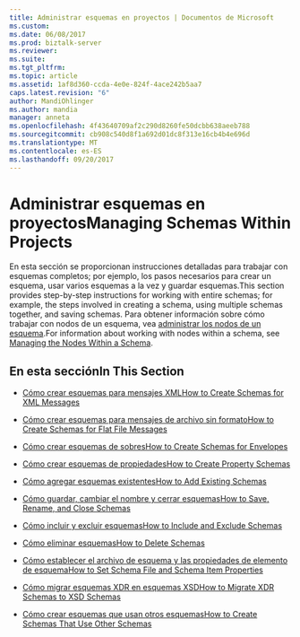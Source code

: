```yaml
---
title: Administrar esquemas en proyectos | Documentos de Microsoft
ms.custom: 
ms.date: 06/08/2017
ms.prod: biztalk-server
ms.reviewer: 
ms.suite: 
ms.tgt_pltfrm: 
ms.topic: article
ms.assetid: 1af8d360-ccda-4e0e-824f-4ace242b5aa7
caps.latest.revision: "6"
author: MandiOhlinger
ms.author: mandia
manager: anneta
ms.openlocfilehash: 4f43640709af2c290d8260fe50dcbb638aeeb788
ms.sourcegitcommit: cb908c540d8f1a692d01dc8f313e16cb4b4e696d
ms.translationtype: MT
ms.contentlocale: es-ES
ms.lasthandoff: 09/20/2017
---
```

# <a name="managing-schemas-within-projects"></a><span data-ttu-id="c3d6d-102">Administrar esquemas en proyectos</span><span class="sxs-lookup"><span data-stu-id="c3d6d-102">Managing Schemas Within Projects</span></span>
<span data-ttu-id="c3d6d-103">En esta sección se proporcionan instrucciones detalladas para trabajar con esquemas completos; por ejemplo, los pasos necesarios para crear un esquema, usar varios esquemas a la vez y guardar esquemas.</span><span class="sxs-lookup"><span data-stu-id="c3d6d-103">This section provides step-by-step instructions for working with entire schemas; for example, the steps involved in creating a schema, using multiple schemas together, and saving schemas.</span></span> <span data-ttu-id="c3d6d-104">Para obtener información sobre cómo trabajar con nodos de un esquema, vea [administrar los nodos de un esquema](../core/managing-the-nodes-within-a-schema.md).</span><span class="sxs-lookup"><span data-stu-id="c3d6d-104">For information about working with nodes within a schema, see [Managing the Nodes Within a Schema](../core/managing-the-nodes-within-a-schema.md).</span></span>  
  
## <a name="in-this-section"></a><span data-ttu-id="c3d6d-105">En esta sección</span><span class="sxs-lookup"><span data-stu-id="c3d6d-105">In This Section</span></span>  
  
-   [<span data-ttu-id="c3d6d-106">Cómo crear esquemas para mensajes XML</span><span class="sxs-lookup"><span data-stu-id="c3d6d-106">How to Create Schemas for XML Messages</span></span>](../core/how-to-create-schemas-for-xml-messages.md)  
  
-   [<span data-ttu-id="c3d6d-107">Cómo crear esquemas para mensajes de archivo sin formato</span><span class="sxs-lookup"><span data-stu-id="c3d6d-107">How to Create Schemas for Flat File Messages</span></span>](../core/how-to-create-schemas-for-flat-file-messages.md)  
  
-   [<span data-ttu-id="c3d6d-108">Cómo crear esquemas de sobres</span><span class="sxs-lookup"><span data-stu-id="c3d6d-108">How to Create Schemas for Envelopes</span></span>](../core/how-to-create-schemas-for-envelopes.md)  
  
-   [<span data-ttu-id="c3d6d-109">Cómo crear esquemas de propiedades</span><span class="sxs-lookup"><span data-stu-id="c3d6d-109">How to Create Property Schemas</span></span>](../core/how-to-create-property-schemas.md)  
  
-   [<span data-ttu-id="c3d6d-110">Cómo agregar esquemas existentes</span><span class="sxs-lookup"><span data-stu-id="c3d6d-110">How to Add Existing Schemas</span></span>](../core/how-to-add-existing-schemas.md)  
  
-   [<span data-ttu-id="c3d6d-111">Cómo guardar, cambiar el nombre y cerrar esquemas</span><span class="sxs-lookup"><span data-stu-id="c3d6d-111">How to Save, Rename, and Close Schemas</span></span>](../core/how-to-save-rename-and-close-schemas.md)  
  
-   [<span data-ttu-id="c3d6d-112">Cómo incluir y excluir esquemas</span><span class="sxs-lookup"><span data-stu-id="c3d6d-112">How to Include and Exclude Schemas</span></span>](../core/how-to-include-and-exclude-schemas.md)  
  
-   [<span data-ttu-id="c3d6d-113">Cómo eliminar esquemas</span><span class="sxs-lookup"><span data-stu-id="c3d6d-113">How to Delete Schemas</span></span>](../core/how-to-delete-schemas.md)  
  
-   [<span data-ttu-id="c3d6d-114">Cómo establecer el archivo de esquema y las propiedades de elemento de esquema</span><span class="sxs-lookup"><span data-stu-id="c3d6d-114">How to Set Schema File and Schema Item Properties</span></span>](../core/how-to-set-schema-file-and-schema-item-properties.md)  
  
-   [<span data-ttu-id="c3d6d-115">Cómo migrar esquemas XDR en esquemas XSD</span><span class="sxs-lookup"><span data-stu-id="c3d6d-115">How to Migrate XDR Schemas to XSD Schemas</span></span>](../core/how-to-migrate-xdr-schemas-to-xsd-schemas.md)  
  
-   [<span data-ttu-id="c3d6d-116">Cómo crear esquemas que usan otros esquemas</span><span class="sxs-lookup"><span data-stu-id="c3d6d-116">How to Create Schemas That Use Other Schemas</span></span>](../core/how-to-create-schemas-that-use-other-schemas.md)